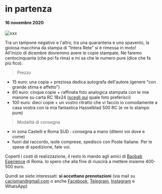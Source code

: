 
# in partenza  
#### 16 novembre 2020  

![](https://www.flickr.com/gp/cacioman/one888 "xxx")  

Tra un tampone negativo e l'altro, tra una quarantena e uno spavento, la gioiosa macchina da stampa di "Intera Rete" si è rimessa in moto!  
All'inizio di dicembre dovremmo avere le copie stampate. Ne faremo centocinquanta (che poi fa rima) e mi sa che le numero pure (dice che fa più fico).  

> Prezzo 
- 15 euro: una copia + preziosa dedica autografa dell'autore (genere "con grande stima e affetto")  
- 60 euro: cinque copie + raffinata foto analogica stampata con le mie manone su carta RC 18x24 ([scegli qui](https://www.flickr.com/gp/cacioman/sb6050) quale foto preferisci)  
- 100 euro: dieci copie + un vostro ritratto che vi faccio io comodamente a casa vostra con la mia fantastica Hasselblad 500 RC (e ve lo stampo pure)  

> Modalità di consegna 
- in zona Castelli e Roma SUD : consegna a mano (ditemi voi dove e come)  
- fuori dal raccordo, isole comprese, spedisco con Poste Italiane. Per le spese di spedizione, fate voi.  

Coperti i costi di realizzazione, il resto lo mando agli amici di [Baobab Eperience](https://baobabexperience.org/) di Roma. Io spero che alla fine di riuscirà  a mettere insieme 400-500 euro.  

Quindi se siete interessati: **si accettano prenotazioni** (via mail su cacioman@gmail.com o anche [Facebook](https://www.facebook.com/ClaudioGatti63), [Telegram](https://t.me/cgatti), [Instagram](https://www.instagram.com/cacioman63) e WhatsApp)  
